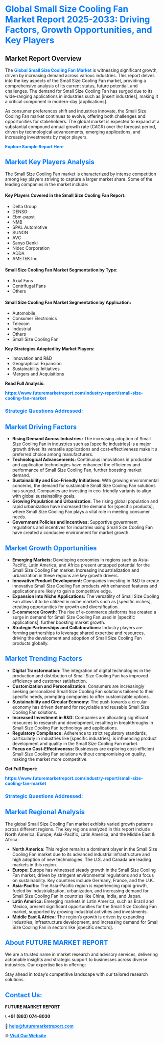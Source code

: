 <h1 style="color: #007BFF;">Global Small Size Cooling Fan Market Report 2025-2033: Driving Factors, Growth Opportunities, and Key Players</h1>

<section id="overview">
<h2>Market Report Overview</h2>
<p>The <a href="https://www.futuremarketreport.com/industry-report/small-size-cooling-fan-market" style="color: #007BFF; text-decoration: none;"><strong>Global Small Size Cooling Fan Market</strong></a> is witnessing significant growth, driven by increasing demand across various industries. This report delves into the key aspects of the Small Size Cooling Fan market, providing a comprehensive analysis of its current status, future potential, and challenges. The demand for Small Size Cooling Fan has surged due to its wide-ranging applications in industries such as [insert industries], making it a critical component in modern-day [applications].</p>
<p>As consumer preferences shift and industries innovate, the Small Size Cooling Fan market continues to evolve, offering both challenges and opportunities for stakeholders. The global market is expected to expand at a substantial compound annual growth rate (CAGR) over the forecast period, driven by technological advancements, emerging applications, and increasing investments by major players.</p>
</section>

<section id="overview">
<p><a href="https://www.futuremarketreport.com/request-sample/reportId=128331" style="color: #007BFF; text-decoration: none;"><strong>Explore Sample Report Here</strong></a></p>
</section>

<section id="key-players">
<h2 style="color: #007BFF;">Market Key Players Analysis</h2>
<p>The Small Size Cooling Fan market is characterized by intense competition among key players striving to capture a larger market share. Some of the leading companies in the market include:</p>
<h4>Key Players Covered in the Small Size Cooling Fan Report:</h4>
<ul><li>Delta Group</li><li>DENSO</li><li>Ebm-papst</li><li>NMB</li><li>SPAL Automotive</li><li>SUNON</li><li>AVC</li><li>Sanyo Denki</li><li>Nidec Corporation</li><li>ADDA</li><li>AMETEK.Inc</li></ul>
<h4>Small Size Cooling Fan Market Segmentation by Type:</h4>
<ul><li>Axial Fans</li><li>Centrifugal Fans</li><li>Others</li></ul>

<h4>Small Size Cooling Fan Market Segmentation by Application:</h4>
<ul><li>Automobile</li><li>Consumer Electronics</li><li>Telecom</li><li>Industrial</li><li>Others</li><li>Small Size Cooling Fan</li></ul>
<p><strong>Key Strategies Adopted by Market Players:</strong></p>
<ul>
<li>Innovation and R&D</li>
<li>Geographical Expansion</li>
<li>Sustainability Initiatives</li>
<li>Mergers and Acquisitions</li>
</ul>
</section>

<section>
<p><strong>Read Full Analysis: </strong></p><a href="https://www.futuremarketreport.com/industry-report/small-size-cooling-fan-market" style="color: #007BFF; text-decoration: none;"><strong>https://www.futuremarketreport.com/industry-report/small-size-cooling-fan-market</strong></a>
<h3 style="color: #007BFF;">Strategic Questions Addressed:</h3>
</section>

<section id="driving-factors">
<h2 style="color: #007BFF;">Market Driving Factors</h2>
<ul>
<li><strong>Rising Demand Across Industries:</strong> The increasing adoption of Small Size Cooling Fan in industries such as [specific industries] is a major growth driver. Its versatile applications and cost-effectiveness make it a preferred choice among manufacturers.</li>
<li><strong>Technological Advancements:</strong> Continuous innovations in production and application technologies have enhanced the efficiency and performance of Small Size Cooling Fan, further boosting market demand.</li>
<li><strong>Sustainability and Eco-Friendly Initiatives:</strong> With growing environmental concerns, the demand for sustainable Small Size Cooling Fan solutions has surged. Companies are investing in eco-friendly variants to align with global sustainability goals.</li>
<li><strong>Growing Population and Urbanization:</strong> The rising global population and rapid urbanization have increased the demand for [specific products], where Small Size Cooling Fan plays a vital role in meeting consumer needs.</li>
<li><strong>Government Policies and Incentives:</strong> Supportive government regulations and incentives for industries using Small Size Cooling Fan have created a conducive environment for market growth.</li>
</ul>
</section>

<section id="growth-opportunities">
<h2 style="color: #007BFF;">Market Growth Opportunities</h2>
<ul>
<li><strong>Emerging Markets:</strong> Developing economies in regions such as Asia-Pacific, Latin America, and Africa present untapped potential for the Small Size Cooling Fan market. Increasing industrialization and urbanization in these regions are key growth drivers.</li>
<li><strong>Innovative Product Development:</strong> Companies investing in R&D to create innovative Small Size Cooling Fan products with enhanced features and applications are likely to gain a competitive edge.</li>
<li><strong>Expansion into Niche Applications:</strong> The versatility of Small Size Cooling Fan allows it to be utilized in niche markets such as [specific niches], creating opportunities for growth and diversification.</li>
<li><strong>E-commerce Growth:</strong> The rise of e-commerce platforms has created a surge in demand for Small Size Cooling Fan used in [specific applications], further boosting market growth.</li>
<li><strong>Strategic Partnerships and Collaborations:</strong> Industry players are forming partnerships to leverage shared expertise and resources, driving the development and adoption of Small Size Cooling Fan products globally.</li>
</ul>
</section>

<section id="trending-factors">
<h2 style="color: #007BFF;">Market Trending Factors</h2>
<ul>
<li><strong>Digital Transformation:</strong> The integration of digital technologies in the production and distribution of Small Size Cooling Fan has improved efficiency and customer satisfaction.</li>
<li><strong>Customization and Personalization:</strong> Consumers are increasingly seeking personalized Small Size Cooling Fan solutions tailored to their specific needs, prompting companies to offer customizable options.</li>
<li><strong>Sustainability and Circular Economy:</strong> The push towards a circular economy has driven demand for recyclable and reusable Small Size Cooling Fan solutions.</li>
<li><strong>Increased Investment in R&D:</strong> Companies are allocating significant resources to research and development, resulting in breakthroughs in Small Size Cooling Fan technology and applications.</li>
<li><strong>Regulatory Compliance:</strong> Adherence to strict regulatory standards, particularly in industries like [specific industries], is influencing product development and quality in the Small Size Cooling Fan market.</li>
<li><strong>Focus on Cost-Effectiveness:</strong> Businesses are exploring cost-efficient Small Size Cooling Fan solutions without compromising on quality, making the market more competitive.</li>
</ul>
</section>

<section>
<p><strong>Get Full Report: </strong></p><a href="https://www.futuremarketreport.com/industry-report/small-size-cooling-fan-market" style="color: #007BFF; text-decoration: none;"><strong>https://www.futuremarketreport.com/industry-report/small-size-cooling-fan-market</strong></a>
<h3 style="color: #007BFF;">Strategic Questions Addressed:</h3>
</section>


<section id="regional-analysis">
<h2 style="color: #007BFF;">Market Regional Analysis</h2>
<p>The global Small Size Cooling Fan market exhibits varied growth patterns across different regions. The key regions analyzed in this report include North America, Europe, Asia-Pacific, Latin America, and the Middle East & Africa:</p>
<ul>
<li><strong>North America:</strong> This region remains a dominant player in the Small Size Cooling Fan market due to its advanced industrial infrastructure and high adoption of new technologies. The U.S. and Canada are leading markets in this region.</li>
<li><strong>Europe:</strong> Europe has witnessed steady growth in the Small Size Cooling Fan market, driven by stringent environmental regulations and a focus on sustainability. Key countries include Germany, France, and the U.K.</li>
<li><strong>Asia-Pacific:</strong> The Asia-Pacific region is experiencing rapid growth, fueled by industrialization, urbanization, and increasing demand for Small Size Cooling Fan in countries like China, India, and Japan.</li>
<li><strong>Latin America:</strong> Emerging markets in Latin America, such as Brazil and Mexico, present significant opportunities for the Small Size Cooling Fan market, supported by growing industrial activities and investments.</li>
<li><strong>Middle East & Africa:</strong> The region’s growth is driven by expanding industries, infrastructure development, and increasing demand for Small Size Cooling Fan in sectors like [specific sectors].</li>
</ul>
</section>

<footer>
<h2 style="color: #007BFF;">About FUTURE MARKET REPORT</h2>
<p>We are a trusted name in market research and advisory services, delivering actionable insights and strategic support to businesses across diverse industries. Our expertise lies in offering:</p>

<p>Stay ahead in today’s competitive landscape with our tailored research solutions.</p>

<h2 style="color: #007BFF;">Contact Us:</h2>
<p><strong>FUTURE MARKET REPORT</strong></p>
<p>📞 <strong>+91 (883) 074-8030</strong></p>
<p>📧 <strong><a href="mailto:help@futuremarketreport.com" style="color: #007BFF;">help@futuremarketreport.com</a></strong></p>
<p>🌐 <strong><a href="https://www.futuremarketreport.com/" style="color: #007BFF;">Visit Our Website</a></strong></p>
</footer>